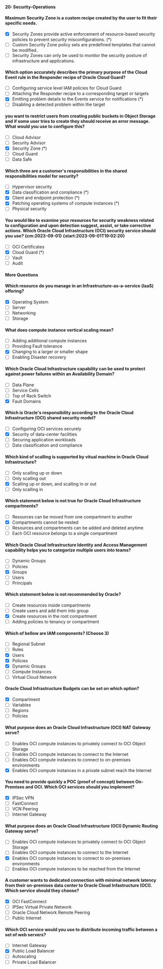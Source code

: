 
####    20: Security-Operations
####    Maximum Security Zone is a custom recipe created by the user to fit their specific needs.
* [X] Security Zones provide active enforcement of resource-based security policies to prevent security misconfigurations. (*)
* [ ] Custom Security Zone policy sets are predefined templates that cannot be modified.
* [ ] Security Zones can only be used to monitor the security posture of infrastructure and applications.

####    Which option accurately describes the primary purpose of the Cloud Event rule in the Responder recipe of Oracle Cloud Guard?
* [ ] Configuring service level IAM policies for Cloud Guard
* [ ] Attaching the Responder recipe to a corresponding target or targets
* [X] Emitting problem details to the Events service for notifications (*)
* [ ] Disabling a detected problem within the target

####    you want to restrict users from creating public buckets in Object Storage and if some user tries to create they should receive an error message. What would you use to configure this?
* [ ] Cloud Advisor
* [ ] Security Advisor
* [X] Security Zone (*)
* [ ] Cloud Guard
* [ ] Data Safe

####    Which three are a customer's responsibilities in the shared responsibilities model for security?
* [ ] Hypervisor security
* [X] Data classification and compliance (*)
* [X] Client and endpoint protection (*)
* [X] Patching operating systems of compute instances (*)
* [ ] Physical security

####    You would like to examine your resources for security weakness related to configuration and upon detection suggest, assist, or take corrective actions. Which Oracle Cloud Infrastructure (OCI) security service should you use? {cm:2023-09-01} {start:2023-09-01T19:02:20}
* [ ] OCI Certificates
* [X] Cloud Guard (*)
* [ ] Vault 
* [ ] Audit 

####    More Questions  ####

####    Which resource do you manage in an lnfrastructure-as-a-service (laaS) offering?
* [X] Operating System
* [ ] Server
* [ ] Networking
* [ ] Storage

####   What does compute instance vertical scaling mean?
 * [ ] Adding additional compute instances
 * [ ] Providing Fault tolerance
 * [X] Changing to a larger or smaller shape
 * [ ] Enabling Disaster recovery

 ####   Which Oracle Cloud lnfrastructure capability can be used to protect against power failures within an Availability Domain?
 * [ ] Data Plane
 * [ ] Service Cells
 * [ ] Top of Rack Switch
 * [X] Fault Domains

 ####   Which is Oracle's responsibility according to the Oracle Cloud lnfrastructure (OCI) shared security model?
* [ ] Configuring OCI services securely
* [X] Security of data-center facilities
* [ ] Securing application workloads
* [ ] Data classification and compliance

####    Which kind of scalling is supported by vitual machine in Oracle Cloud Infrastructure?
* [ ] Only scalling up or down
* [ ] Only scalling out
* [X] Scalling up or down, and scalling in or out
* [ ] Only scalling in

####    Which statement below is not true for Oracle Cloud lnfrastructure compartments?
* [ ] Resources can be moved from one compartment to another
* [X] Compartments cannot be nested
* [ ] Resources and compartments can be added and deleted anytime
* [ ] Each OCI resource belongs to a single compartment

####    Which Oracle Cloud Infrastructure Identity and Access Management capability helps you to categorize multiple users into teams?
* [ ] Dynamic Groups
* [ ] Policies
* [X] Groups
* [ ] Users
* [ ] Principals

####    Which statement below is not recommended by Oracle?
* [ ] Create resources inside compartments
* [ ] Create users and add them into group
* [X] Create resources in the root compartment
* [ ] Adding policies to tenancy or compartment

####    Which of bellow are IAM components? (Choose 3)
* [ ] Regional Subnet
* [ ] Rules
* [X] Users
* [X] Policies
* [X] Dynamic Groups
* [ ] Compute Instances
* [ ] Virtual Cloud Network

####    Oracle Cloud Infrastructure Budgets can be set on which option?
* [X] Compartment
* [ ] Variables
* [ ] Regions
* [ ] Policies

####    What purpose does an Oracle Cloud lnfrastructure (OCI) NAT Gateway serve?
* [ ] Enables OCI compute instances to privately connect to OCI Object Storage
* [ ] Enables OCI compute instances to connect to the Internet
* [ ] Enables OCI compute instances to connect to on-premises environments
* [X] Enables OCI compute instances in a private subnet reach the Internet

####    You need to provide quickly a POC (proof of concept) between On-Premises and OCI. Which OCI services should you implement?
* [X] IPSec VPN
* [ ] FastConnect
* [ ] VCN Peering
* [ ] Internet Gateway

####    What purpose does an Oracle Cloud lnfrastructure (OCI) Dynamic Routing Gateway serve?
* [ ] Enables OCI compute instances to privately connect to OCI Object Storage
* [ ] Enables OCI compute instances to connect to the Internet
* [X] Enables OCI compute instances to connect to on-premises environments
* [ ] Enables OCI compute instances to be reached from the Internet

####    A customer wants to dedicated connection with minimal network latency from their on-premises data center to Oracle Cloud Infastructure (OCI). Which service should they choose?
* [X] OCI FastConnect
* [ ] IPSec Virtual Private Network
* [ ] Oracle Cloud Network Remote Peering
* [ ] Public Internet

####    Which OCI service would you use to distribute incoming traffic between a set of web servers?
* [ ] Internet Gateway
* [X] Public Load Balancer
* [ ] Autoscaling
* [ ] Private Load Balancer